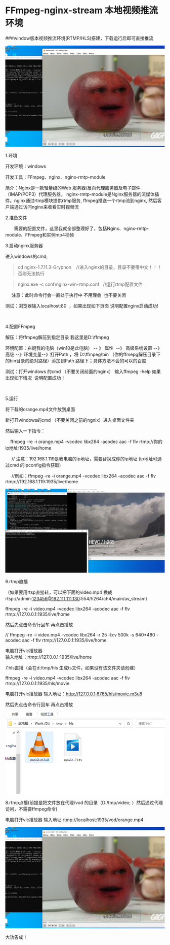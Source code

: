 # FFmpeg-nginx-stream 本地视频推流环境

###window版本视频推流环境(RTMP/HLS)搭建，下载运行后即可直接推流

![Image text](vlc.png)

1.环境

开发环境：windows

开发工具：FFmpeg、nginx、nginx-rmtp-module

简介：Nginx是一款轻量级的Web 服务器/反向代理服务器及电子邮件（IMAP/POP3）代理服务器。 nginx-rmtp-module是Nginx服务器的流媒体插件。nginx通过rtmp模块提供rtmp服务, ffmpeg推送一个rtmp流到nginx, 然后客户端通过访问nginx来收看实时视频流


2.准备文件

       需要的配置文件，这里我就全部整理好了，包括Nginx、nginx-rmtp-module、FFmpeg和实例mp4视频
     

3.启动nginx服务器

进入windows的cmd; 

> cd nginx-1.7.11.3-Gryphon    //进入nginx的目录，目录不要带中文！！！否则无法执行

> nginx.exe -c conf\nginx-win-rtmp.conf   //运行rtmp配置文件 

     注意：此时命令行会一直处于执行中 不用理会  也不要关闭

测试：浏览器输入localhost:80  ，如果出现如下页面 说明配置nginx启动成功!

​


4.配置FFmpeg

解压：将ffmpeg解压到指定目录 我这里是D:\ffmpeg 

环境配置：右键我的电脑（win10是此电脑） -- 》 属性  --》 高级系统设置 --》高级 --》环境变量--》打开Path ，将 D:\ffmpeg\bin （你的ffmepg解压目录下的bin目录的绝对路径）添加到Path 路径下；具体方法不会的可以的百度 

测试：打开windows 的cmd （不要关闭前面的nginx） 输入ffmpeg -help 如果出现如下情况  说明配置成功！

​


5.运行  

将下载的orange.mp4文件放到桌面 

新打开windows的cmd （不要关闭之前的ngnix）进入桌面文件夹

然后输入一下指令：

    ffmpeg -re -i orange.mp4 -vcodec libx264 -acodec aac -f flv rtmp://你的ip地址:1935/live/home

     // 注意：192.168.1.119是我电脑的ip地址，需要替换成你的ip地址 (ip地址可通过cmd 的ipconfig指令获取)

     //例如：ffmpeg -re -i orange.mp4 -vcodec libx264 -acodec aac -f flv rtmp://192.168.1.119:1935/live/home


![Image text](view.png)


6.rtmp直播

（如果要用rtsp直接转，可以把下面的video.mp4 换成rtsp://admin:123456@192.111.111.130:554/h264/ch4/main/av_stream）


ffmpeg -re -i video.mp4 -vcodec libx264 -acodec aac -f flv rtmp://127.0.0.1:1935/live/home

然后先点击命令行回车 再点击播放

// ffmpeg -re -i video.mp4 -vcodec libx264 -r 25 -b:v 500k -s 640*480 -acodec aac -f flv rtmp://127.0.0.1:1935/live/home

电脑打开vlc播放器     
输入地址：rtmp://127.0.0.1:1935/live/home  





7.hls直播（会在d:/tmp/hls 生成ts文件，如果没有该文件夹请创建）


ffmpeg -re -i video.mp4 -vcodec libx264 -acodec aac -f flv rtmp://127.0.0.1:1935/hls/movie

电脑打开vlc播放器      输入地址：http://127.0.0.1:8765/hls/movie.m3u8

然后先点击命令行回车 再点击播放

![Image text](ts.png)

8.rtmp点播(前提是把文件放在代理/vod 的目录（D:/tmp/video; ）然后通过代理访问，不需要ffmpeg命令)

电脑打开vlc播放器      输入地址 rtmp://localhost:1935/vod/orange.mp4


![Image text](vlc.png)

大功告成！
 
 
